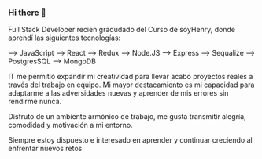 ### Hi there 👋

Full Stack Developer recien gradudado del Curso de soyHenry, donde aprendí las siguientes tecnologías:

--> JavaScript
--> React
--> Redux
--> Node.JS
--> Express
--> Sequalize
--> PostgresSQL
--> MongoDB

IT me permitió expandir mi creatividad para llevar acabo proyectos reales a través del trabajo en equipo. Mi mayor destacamiento es mi capacidad para adaptarme a las adversidades nuevas y aprender de mis errores sin rendirme nunca.

Disfruto de un ambiente armónico de trabajo, me gusta transmitir alegría, comodidad y motivación a mi entorno.

Siempre estoy dispuesto e interesado en aprender y continuar creciendo al enfrentar nuevos retos.
